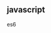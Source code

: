 [comment]: <javascript> (title: 'css 1', date: '2019-8-18', update: '', keyword: 'css, css 1')

## javascript
es6
